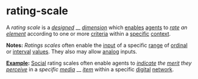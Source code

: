 # rating-scale

A _rating scale_ is a [_designed_](https://github.com/gcassel/Modular-Organization-Terminology/blob/master/terms/design.md) __ [_dimension_](https://github.com/gcassel/Modular-Organization-Terminology/blob/master/terms/dimension.md) which [enables](https://github.com/gcassel/Modular-Organization-Terminology/blob/master/terms/enable.md) [agents](https://github.com/gcassel/Modular-Organization-Terminology/blob/master/terms/agent.md) to [_rate_](https://github.com/gcassel/Modular-Organization-Terminology/blob/master/terms/rate.md) _an_ [_element_](https://github.com/gcassel/Modular-Organization-Terminology/blob/master/terms/element.md) according to one or more [criteria](https://github.com/gcassel/Modular-Organization-Terminology/blob/master/terms/criterion.md) within a [specific](https://github.com/gcassel/Modular-Organization-Terminology/blob/master/terms/specific.md) [context](https://github.com/gcassel/Modular-Organization-Terminology/blob/master/terms/context.md).

**Notes:** _Ratings scales_ often enable the [input](https://github.com/gcassel/Modular-Organization-Terminology/blob/master/terms/input.md) of a specific [range](https://github.com/gcassel/Modular-Organization-Terminology/blob/master/terms/range.md) of [ordinal](https://github.com/gcassel/Modular-Organization-Terminology/blob/master/terms/order.md) or [interval](https://github.com/gcassel/Modular-Organization-Terminology/blob/master/terms/interval.md) [values](https://github.com/gcassel/Modular-Organization-Terminology/blob/master/terms/value.md). They also may allow [analog](https://github.com/gcassel/Modular-Organization-Terminology/blob/master/terms/analog.md) inputs.

[**Example**](https://github.com/gcassel/Modular-Organization-Terminology/blob/master/terms/example.md)**:** [Social](https://github.com/gcassel/Modular-Organization-Terminology/blob/master/terms/social.md) rating scales often enable agents to [_indicate_](https://github.com/gcassel/Modular-Organization-Terminology/blob/master/terms/indicate.md) _the_ [_merit_](https://github.com/gcassel/Modular-Organization-Terminology/blob/master/terms/merit.md) _they_ [_perceive_](https://github.com/gcassel/Modular-Organization-Terminology/blob/master/terms/perceive.md) in a _specific_ [_media_](https://github.com/gcassel/Modular-Organization-Terminology/blob/master/terms/media.md) __ [_item_](https://github.com/gcassel/Modular-Organization-Terminology/blob/master/terms/item.md) within a specific [digital](https://github.com/gcassel/Modular-Organization-Terminology/blob/master/terms/digital.md) [network](https://github.com/gcassel/Modular-Organization-Terminology/blob/master/terms/network.md).
